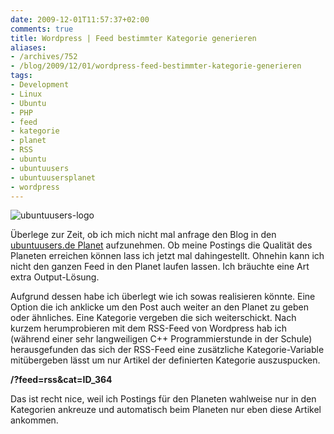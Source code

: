 ```yaml
---
date: 2009-12-01T11:57:37+02:00
comments: true
title: Wordpress | Feed bestimmter Kategorie generieren
aliases:
- /archives/752
- /blog/2009/12/01/wordpress-feed-bestimmter-kategorie-generieren
tags:
- Development
- Linux
- Ubuntu
- PHP
- feed
- kategorie
- planet
- RSS
- ubuntu
- ubuntuusers
- ubuntuusersplanet
- wordpress
---
```


![ubuntuusers-logo](/uploads/2009/12/ubuntuusers-logo.serendipityThumb.png)

Überlege zur Zeit, ob ich mich nicht mal anfrage den Blog in den
[ubuntuusers.de Planet](http://planet.ubuntuusers.de) aufzunehmen. Ob meine
Postings die Qualität des Planeten erreichen können lass ich jetzt mal
dahingestellt.  Ohnehin kann ich nicht den ganzen Feed in den Planet laufen
lassen. Ich bräuchte eine Art extra Output-Lösung.

Aufgrund dessen habe ich überlegt wie ich sowas realisieren könnte. Eine
Option die ich anklicke um den Post auch weiter an den Planet zu geben oder
ähnliches. Eine Kategorie vergeben die sich weiterschickt. Nach kurzem
herumprobieren mit dem RSS-Feed von Wordpress hab ich (während einer sehr
langweiligen C++ Programmierstunde in der Schule) herausgefunden das sich
der RSS-Feed eine zusätzliche Kategorie-Variable mitübergeben lässt um nur
Artikel der definierten Kategorie auszuspucken.

**/?feed=rss&cat=ID_364**

Das ist recht nice, weil ich Postings für den Planeten wahlweise nur in den
Kategorien ankreuze und automatisch beim Planeten nur eben diese Artikel
ankommen.

